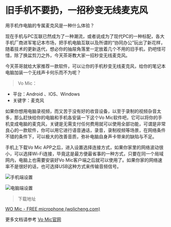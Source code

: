# 旧手机不要扔，一招秒变无线麦克风

用手机作电脑的专属麦克风是一种什么体验？

现在手机与PC互联已然成为了一种潮流，或者说成为了现代PC的一种标配，各大手机厂商进军笔记本市场，把手机电脑互联以及所谓的“协同办公”玩出了新花样，随着技术的更新迭代，想必你的抽屉角落里一定放着几个不用的旧手机，扔吧怪可惜，除了换盆剪刀之外，今天茶哥教大家一招秒变无线麦克风。

今天茶哥就给大家推荐一款软件，可以让你的手机秒变无线麦克风，给你的笔记本电脑加装一个无线声卡何乐而不为呢？

> Vo Mic：

* 平台：Android 、IOS、Windows
* 关键字：麦克风

如果你想用电脑录视频，而又苦于没有好的收音设备，以至于录制的视频杂音太多，那么赶快给你的电脑和手机各安装一下这个Vo Mic软件吧，它可以将你的手机变成电脑的麦克风，关键是无需支付任何费用就可以使用全部功能，可谓是非常良心的一款软件，你可以用它进行语音通话，录音，录制视频等场景，在网络条件不错的条件下，可以极大的改善音质，弥补电脑自身声卡带来的缺陷与不足。

手机上下载Vo Mic APP之后，进入设置选择连接方式，如果你家里的网络波动很小，可以选择Wi-Fi连接，毕竟这是最方便最省事的一种方式，只要在同一个局域网内，电脑上也需要安装好Vo Mic客户端之后就可以使用了。如果你家的网络速率不是很好的话，也可选择USB这种方式来传输音频信号。

![手机端设置](https://hediancha-1312143060.cos.ap-shanghai.myqcloud.com/202208272205249.png)



![电脑端设置](https://hediancha-1312143060.cos.ap-shanghai.myqcloud.com/202208272207980.png)



>下载地址

[WO Mic - FREE microphone (wolicheng.com)](https://wolicheng.com/womic/download.html)

更多文档请参考 [Vo Mic官网](https://wolicheng.com/)





